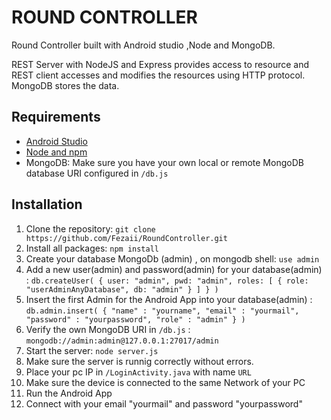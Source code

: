 # ROUND CONTROLLER

Round Controller built with Android studio ,Node and MongoDB. 

REST Server with NodeJS and Express provides access to resource and REST client accesses and modifies the resources using HTTP protocol.
MongoDB stores the data.
  
## Requirements

- [Android Studio](https://www.tutorialspoint.com/android/android_studio.html)
- [Node and npm](http://nodejs.org)
- MongoDB: Make sure you have your own local or remote MongoDB database URI configured in `/db.js`

## Installation

1. Clone the repository: `git clone https://github.com/Fezaii/RoundController.git`
2. Install all packages: `npm install`
3. Create your database MongoDb (admin) , on mongodb shell: `use admin`
4. Add a new user(admin) and password(admin) for your database(admin) : `db.createUser(
  {
    user: "admin",
    pwd: "admin",
    roles: [ { role: "userAdminAnyDatabase", db: "admin" } ]
  }
)`
5. Insert the first Admin for the Android App into your database(admin) : `db.admin.insert(
	{
		"name" : "yourname",
		"email" : "yourmail",
		"password" : "yourpassword",
		"role" : "admin"
	}
)` 
6. Verify the own MongoDB URI in `/db.js` : `mongodb://admin:admin@127.0.0.1:27017/admin`
7. Start the server: `node server.js`
8. Make sure the server is runnig correctly without errors.
9. Place your pc IP in  `/LoginActivity.java` with name `URL`
10. Make sure the device is connected to the same Network of your PC
11. Run the Android App
12. Connect  with your email "yourmail" and password "yourpassword" 


